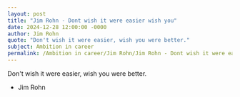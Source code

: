 ```yaml
---
layout: post
title: "Jim Rohn - Dont wish it were easier wish you"
date: 2024-12-28 12:00:00 -0000
author: Jim Rohn
quote: "Don't wish it were easier, wish you were better."
subject: Ambition in career
permalink: /Ambition in career/Jim Rohn/Jim Rohn - Dont wish it were easier wish you
---
```


Don't wish it were easier, wish you were better.

- Jim Rohn
